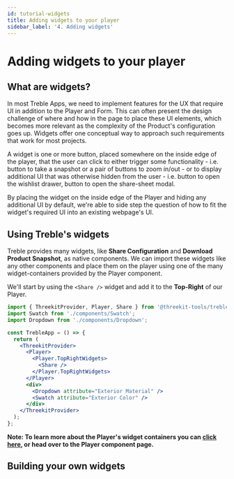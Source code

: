 ```yaml
---
id: tutorial-widgets
title: Adding widgets to your player
sidebar_label: '4. Adding widgets'
---
```


# Adding widgets to your player

## What are widgets?

In most Treble Apps, we need to implement features for the UX that require UI in addition to the Player and Form. This can often present the design challenge of where and how in the page to place these UI elements, which becomes more relevant as the complexity of the Product's configuration goes up. Widgets offer one conceptual way to approach such requirements that work for most projects.

A widget is one or more button, placed somewhere on the inside edge of the player, that the user can click to either trigger some functionality - i.e. button to take a snapshot or a pair of buttons to zoom in/out - or to display additional UI that was otherwise hidden from the user - i.e. button to open the wishlist drawer, button to open the share-sheet modal.

By placing the widget on the inside edge of the Player and hiding any additional UI by default, we're able to side step the question of how to fit the widget's required UI into an existing webpage's UI.

## Using Treble's widgets

Treble provides many widgets, like **Share Configuration** and **Download Product Snapshot**, as native components. We can import these widgets like any other components and place them on the player using one of the many widget-containers provided by the Player component.

We'll start by using the `<Share />` widget and add it to the **Top-Right** of our Player.

```jsx
import { ThreekitProvider, Player, Share } from '@threekit-tools/treble';
import Swatch from './components/Swatch';
import Dropdown from './components/Dropdown';

const TrebleApp = () => {
  return (
    <ThreekitProvider>
      <Player>
        <Player.TopRightWidgets>
          <Share />
        </Player.TopRightWidgets>
      </Player>
      <div>
        <Dropdown attribute="Exterior Material" />
        <Swatch attribute="Exterior Color" />
      </div>
    </ThreekitProvider>
  );
};
```

**Note: To learn more about the Player's widget containers you can [click here](components-player), or head over to the Player component page.**

## Building your own widgets
